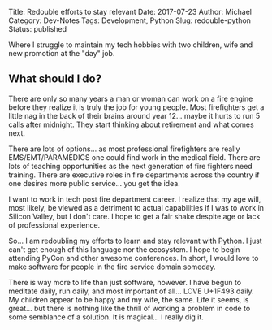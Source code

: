 Title: Redouble efforts to stay relevant
Date: 2017-07-23
Author: Michael
Category: Dev-Notes
Tags: Development, Python
Slug: redouble-python
Status: published

Where I struggle to maintain my tech hobbies with two children, wife and new promotion at the "day" job.

## What should I do?

There are only so many years a man or woman can work on a fire engine before they realize it is
truly the job for young people. Most firefighters get a little nag in the back of their
brains around year 12... maybe it hurts to run 5 calls after midnight. They start thinking about
retirement and what comes next.

There are lots of options... as most professional firefighters are really EMS/EMT/PARAMEDICS one
could find work in the medical field. There are lots of teaching opportunities as the next
generation of fire fighters need training. There are executive roles in fire departments across
the country if one desires more public service... you get the idea.

I want to work in tech post fire department career. I realize that my age will, most likely, be
viewed as a detriment to actual capabilities if I was to work in Silicon Valley, but I don't care.
I hope to get a fair shake despite age or lack of professional experience.

So... I am redoubling my efforts to learn and stay relevant with Python. I just can't get enough of
this language nor the ecosystem. I hope to begin attending PyCon and other awesome conferences. In
short, I would love to make software for people in the fire service domain someday.

There is way more to life than just software, however. I have begun to meditate daily, run daily, and
most important of all... LOVE U+1F493 daily. My children appear to be happy and my wife, the same. Life
it seems, is great... but there is nothing like the thrill of working a problem in code to some semblance
of a solution. It is magical... I really dig it.